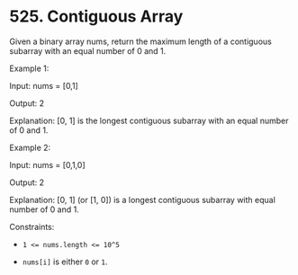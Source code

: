 # 525. Contiguous Array

Given a binary array nums, return the maximum length of a contiguous subarray with an equal number of 0 and 1.

Example 1:

Input: nums = [0,1]

Output: 2

Explanation: [0, 1] is the longest contiguous subarray with an equal number of 0 and 1.

Example 2:

Input: nums = [0,1,0]

Output: 2

Explanation: [0, 1] (or [1, 0]) is a longest contiguous subarray with equal number of 0 and 1.

Constraints:

- `1 <= nums.length <= 10^5`

- `nums[i]` is either `0` or `1`.





